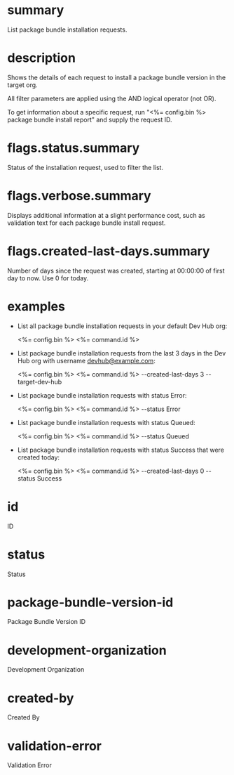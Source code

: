 # summary

List package bundle installation requests.

# description

Shows the details of each request to install a package bundle version in the target org.

All filter parameters are applied using the AND logical operator (not OR).

To get information about a specific request, run "<%= config.bin %> package bundle install report" and supply the request ID.

# flags.status.summary

Status of the installation request, used to filter the list.

# flags.verbose.summary

Displays additional information at a slight performance cost, such as validation text for each package bundle install request.

# flags.created-last-days.summary

Number of days since the request was created, starting at 00:00:00 of first day to now. Use 0 for today.

# examples

- List all package bundle installation requests in your default Dev Hub org:

  <%= config.bin %> <%= command.id %>

- List package bundle installation requests from the last 3 days in the Dev Hub org with username devhub@example.com:

  <%= config.bin %> <%= command.id %> --created-last-days 3 --target-dev-hub

- List package bundle installation requests with status Error:

  <%= config.bin %> <%= command.id %> --status Error

- List package bundle installation requests with status Queued:

  <%= config.bin %> <%= command.id %> --status Queued

- List package bundle installation requests with status Success that were created today:

  <%= config.bin %> <%= command.id %> --created-last-days 0 --status Success

# id

ID

# status

Status

# package-bundle-version-id

Package Bundle Version ID

# development-organization

Development Organization

# created-by

Created By

# validation-error

Validation Error
